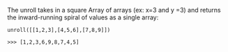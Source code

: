 The unroll takes in a square Array of arrays (ex: x=3 and y =3)
and returns the inward-running spiral of values as a single array:

```
unroll([[1,2,3],[4,5,6],[7,8,9]]) 

>>> [1,2,3,6,9,8,7,4,5]
```

